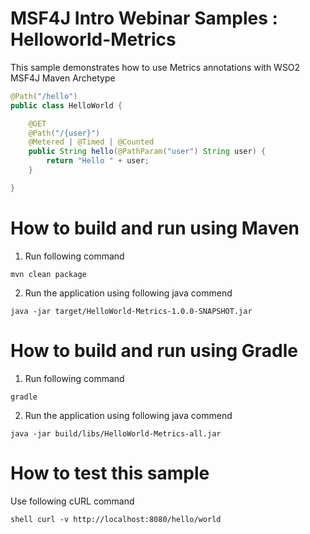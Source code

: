 # MSF4J Intro Webinar Samples  : Helloworld-Metrics 

This sample demonstrates how to use Metrics annotations with  WSO2 MSF4J Maven Archetype 


```java 
@Path("/hello")
public class HelloWorld {

    @GET
    @Path("/{user}")
    @Metered | @Timed | @Counted 
    public String hello(@PathParam("user") String user) {
        return "Hello " + user;
    }

}
```

# How to build and run using Maven 

1. Run following command 

```shell
mvn clean package 
```
 
2. Run the application using following java commend 

```shell
java -jar target/HelloWorld-Metrics-1.0.0-SNAPSHOT.jar
```

# How to build and run using Gradle 

1. Run following command 
```shell
gradle 
```
 
2. Run the application using following java commend 

```shell
java -jar build/libs/HelloWorld-Metrics-all.jar 
```

# How to test this sample 
Use following cURL command
```shell
shell curl -v http://localhost:8080/hello/world 
```










